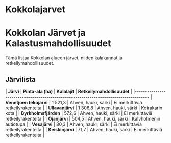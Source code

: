 # Kokkolajarvet
# Kokkolan Järvet ja Kalastusmahdollisuudet

Tämä listaa Kokkolan alueen järvet, niiden kalakannat ja retkeilymahdollisuudet.

##  Järvilista
| **Järvi** | **Pinta-ala (ha)** | **Kalalajit** | **Retkeilymahdollisuudet** |
|-------------------------------------------------------------------------------------
| **Venetjoen tekojärvi** | 1 521,3 | Ahven, hauki, särki | Ei merkittäviä retkeilyrakenteita |
| **Ullavanjärvi** | 1 306,8 | Ahven, hauki, särki | Koirakarin kota |
| **Byrkholmsfjärden** | 572,6 | Ahven, hauki, särki | Ei merkittäviä retkeilyrakenteita |
| **Öjanjärvi** | 504,5 | Ahven, hauki, särki | Kalvholmenin autiotupa |
| **Vesajärvi** | 80,3 | Ahven, hauki, särki | Ei merkittäviä retkeilyrakenteita |
| **Keiskinjärvi** | 71,7 | Ahven, hauki, särki | Ei merkittäviä retkeilyrakenteita |


